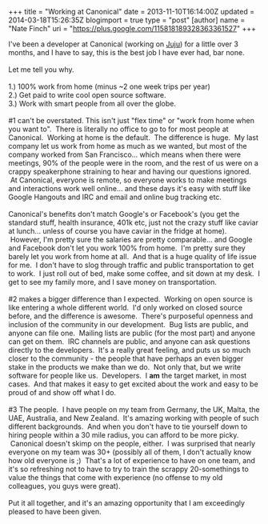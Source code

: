 +++
title = "Working at Canonical"
date = 2013-11-10T16:14:00Z
updated = 2014-03-18T15:26:35Z
blogimport = true 
type = "post"
[author]
	name = "Nate Finch"
	uri = "https://plus.google.com/115818189328363361527"
+++

<div class="separator" style="clear: both; text-align: left;">I've been a developer at Canonical (working on <a href="http://juju.ubuntu.com/" target="_blank">Juju</a>) for a little over 3 months, and I have to say, this is the best job I have ever had, bar none.</div><br />Let me tell you why.<br /><br />1.) 100% work from home (minus ~2 one week trips per year)<br />2.) Get paid to write cool open source software.<br />3.) Work with smart people from all over the globe.<br /><br />#1 can't be overstated. This isn't just "flex time" or "work from home when you want to". &nbsp;There is literally no office to go to for most people at Canonical. &nbsp;Working at home is the default. &nbsp;The difference is huge. &nbsp;My last company let us work from home as much as we wanted, but most of the company worked from San Francisco... which means when there were meetings, 90% of the people were in the room, and the rest of us were on a crappy speakerphone straining to hear and having our questions ignored. &nbsp;At Canonical, everyone is remote, so everyone works to make meetings and interactions work well online... and these days it's easy with stuff like Google Hangouts and IRC and email and online bug tracking etc.<br /><br />Canonical's benefits don't match Google's or Facebook's (you get the standard stuff, health insurance, 401k etc, just not the crazy stuff like caviar at lunch... unless of course you have caviar in the fridge at home). &nbsp;However, I'm pretty sure the salaries are pretty comparable... and Google and Facebook don't let you work 100% from home. &nbsp;I'm pretty sure they barely let you work from home at all. &nbsp;And that is a huge quality of life issue for me. &nbsp;I don't have to slog through traffic and public transportation to get to work. &nbsp;I just roll out of bed, make some coffee, and sit down at my desk. &nbsp;I get to see my family more, and I save money on transportation.<br /><br />#2 makes a bigger difference than I expected. &nbsp;Working on open source is like entering a whole different world. &nbsp;I'd only worked on closed source before, and the difference is awesome. &nbsp;There's purposeful openness and inclusion of the community in our development. &nbsp;Bug lists are public, and anyone can file one. &nbsp;Mailing lists are public (for the most part) and anyone can get on them. &nbsp;IRC channels are public, and anyone can ask questions directly to the developers. &nbsp;It's a really great feeling, and puts us so much closer to the community - the people that have perhaps an even bigger stake in the products we make than we do. &nbsp;Not only that, but we write software for people like us. &nbsp;Developers. &nbsp;I <b>am</b> the target market, in most cases. &nbsp;And that makes it easy to get excited about the work and easy to be proud of and show off what I do.<br /><br />#3 The people. &nbsp;I have people on my team from Germany, the UK, Malta, the UAE, Australia, and New Zealand. &nbsp;It's amazing working with people of such different backgrounds. &nbsp;And when you don't have to tie yourself down to hiring people within a 30 mile radius, you can afford to be more picky. &nbsp;Canonical doesn't skimp on the people, either. &nbsp;I was surprised that nearly everyone on my team was 30+ (possibly all of them, I don't actually know how old everyone is ;) &nbsp;That's a lot of experience to have on one team, and it's so refreshing not to have to try to train the scrappy 20-somethings to value the things that come with experience (no offense to my old colleagues, you guys were great).<br /><br />Put it all together, and it's an amazing opportunity that I am exceedingly pleased to have been given.
